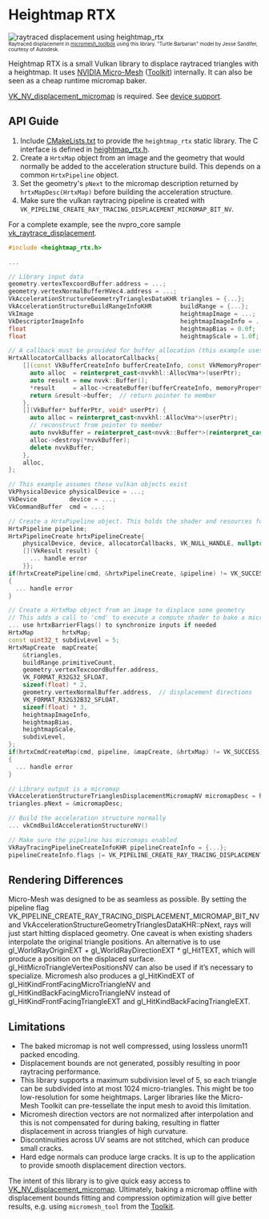 # Heightmap RTX

![raytraced displacement using heightmap_rtx](doc/preview.jpg "Raytraced
displacement in micromesh_toolbox using this library. Turtle Barbarian model by
Jesse Sandifer, courtesy of Autodesk.")
<br/><sub><sup>Raytraced displacement in <a
href="https://github.com/NVIDIAGameWorks/Displacement-MicroMap-Toolkit">micromesh_toolbox</a>
using this library. "Turtle Barbarian" model by Jesse Sandifer, courtesy of
Autodesk.</sup></sub>

Heightmap RTX is a small Vulkan library to displace raytraced triangles with a
heightmap. It uses [NVIDIA
Micro-Mesh](https://developer.nvidia.com/rtx/ray-tracing/micro-mesh)
([Toolkit](https://github.com/NVIDIAGameWorks/Displacement-MicroMap-Toolkit))
internally. It can also be seen as a cheap runtime micromap baker.

[VK_NV_displacement_micromap](https://registry.khronos.org/vulkan/specs/1.3-extensions/man/html/VK_NV_displacement_micromap.html)
is required. See [device
support](https://vulkan.gpuinfo.org/listdevicescoverage.php?extension=VK_NV_displacement_micromap&platform=all).

## API Guide

1. Include [CMakeLists.txt](CMakeLists.txt) to provide the `heightmap_rtx` static library. The C interface is defined in [heightmap_rtx.h](include/heightmap_rtx/heightmap_rtx.h).
2. Create a `HrtxMap` object from an image and the geometry that would normally be added to the acceleration structure build. This depends on a common `HrtxPipeline` object.
3. Set the geometry's `pNext` to the micromap description returned by `hrtxMapDesc(HrtxMap)` before building the acceleration structure.
4. Make sure the vulkan raytracing pipeline is created with `VK_PIPELINE_CREATE_RAY_TRACING_DISPLACEMENT_MICROMAP_BIT_NV`.

For a complete example, see the nvpro_core sample [vk_raytrace_displacement](https://github.com/nvpro-samples/vk_raytrace_displacement).

```c++
#include <heightmap_rtx.h>

...

// Library input data
geometry.vertexTexcoordBuffer.address = ...;
geometry.vertexNormalBufferHVec4.address = ...;
VkAccelerationStructureGeometryTrianglesDataKHR triangles = {...};
VkAccelerationStructureBuildRangeInfoKHR        buildRange = {...};
VkImage                                         heightmapImage = ...;
VkDescriptorImageInfo                           heightmapImageInfo = ...;
float                                           heightmapBias = 0.0f;
float                                           heightmapScale = 1.0f;

// A callback must be provided for buffer allocation (this example uses nvpro_core's AllocVma).
HrtxAllocatorCallbacks allocatorCallbacks{
    [](const VkBufferCreateInfo bufferCreateInfo, const VkMemoryPropertyFlags memoryProperties, void* userPtr) {
      auto alloc  = reinterpret_cast<nvvkhl::AllocVma*>(userPtr);
      auto result = new nvvk::Buffer();
      *result     = alloc->createBuffer(bufferCreateInfo, memoryProperties);
      return &result->buffer;  // return pointer to member
    },
    [](VkBuffer* bufferPtr, void* userPtr) {
      auto alloc = reinterpret_cast<nvvkhl::AllocVma*>(userPtr);
      // reconstruct from pointer to member
      auto nvvkBuffer = reinterpret_cast<nvvk::Buffer*>(reinterpret_cast<char*>(bufferPtr) - offsetof(nvvk::Buffer, buffer));
      alloc->destroy(*nvvkBuffer);
      delete nvvkBuffer;
    },
    alloc,
};

// This example assumes these vulkan objects exist
VkPhysicalDevice physicalDevice = ...;
VkDevice         device = ...;
VkCommandBuffer  cmd = ...;

// Create a HrtxPipeline object. This holds the shader and resources for baking
HrtxPipeline pipeline;
HrtxPipelineCreate hrtxPipelineCreate{
    physicalDevice, device, allocatorCallbacks, VK_NULL_HANDLE, nullptr, nullptr, VK_NULL_HANDLE,
    [](VkResult result) {
      ... handle error
    }};
if(hrtxCreatePipeline(cmd, &hrtxPipelineCreate, &pipeline) != VK_SUCCESS)
{
  ... handle error
}

// Create a HrtxMap object from an image to displace some geometry
// This adds a call to 'cmd' to execute a compute shader to bake a micromap
... use hrtxBarrierFlags() to synchronize inputs if needed
HrtxMap        hrtxMap;
const uint32_t subdivLevel = 5;
HrtxMapCreate  mapCreate{
    &triangles,
    buildRange.primitiveCount,
    geometry.vertexTexcoordBuffer.address,
    VK_FORMAT_R32G32_SFLOAT,
    sizeof(float) * 2,
    geometry.vertexNormalBuffer.address,  // displacement directions
    VK_FORMAT_R32G32B32_SFLOAT,
    sizeof(float) * 3,
    heightmapImageInfo,
    heightmapBias,
    heightmapScale,
    subdivLevel,
};
if(hrtxCmdCreateMap(cmd, pipeline, &mapCreate, &hrtxMap) != VK_SUCCESS)
{
  ... handle error
}

// Library output is a micromap
VkAccelerationStructureTrianglesDisplacementMicromapNV micromapDesc = hrtxMapDesc(hrtxMap);
triangles.pNext = &micromapDesc;

// Build the acceleration structure normally
... vkCmdBuildAccelerationStructureNV()

// Make sure the pipeline has micromaps enabled
VkRayTracingPipelineCreateInfoKHR pipelineCreateInfo = {...};
pipelineCreateInfo.flags |= VK_PIPELINE_CREATE_RAY_TRACING_DISPLACEMENT_MICROMAP_BIT_NV;
```

## Rendering Differences

Micro-Mesh was designed to be as seamless as possible. By setting the pipeline
flag VK_PIPELINE_CREATE_RAY_TRACING_DISPLACEMENT_MICROMAP_BIT_NV and
VkAccelerationStructureGeometryTrianglesDataKHR::pNext, rays will just start
hitting displaced geometry. One caveat is when existing shaders interpolate the
original triangle positions. An alternative is to use gl_WorldRayOriginEXT +
gl_WorldRayDirectionEXT * gl_HitTEXT, which will produce a position on the
displaced surface. gl_HitMicroTriangleVertexPositionsNV can also be used if it’s
necessary to specialize. Micromesh also produces a gl_HitKindEXT of
gl_HitKindFrontFacingMicroTriangleNV and gl_HitKindBackFacingMicroTriangleNV
instead of gl_HitKindFrontFacingTriangleEXT and gl_HitKindBackFacingTriangleEXT.

## Limitations

- The baked micromap is not well compressed, using lossless unorm11 packed
  encoding.
- Displacement bounds are not generated, possibly resulting in poor raytracing
  performance.
- This library supports a maximum subdivision level of 5, so each triangle can
  be subdivided into at most 1024 micro-triangles. This might be too
  low-resolution for some heightmaps. Larger libraries like the Micro-Mesh
  Toolkit can pre-tessellate the input mesh to avoid this limitation.
- Micromesh direction vectors are not normalized after interpolation and this is
  not compensated for during baking, resulting in flatter displacement in across
  triangles of high curvature.
- Discontinuities across UV seams are not stitched, which can produce small
  cracks.
- Hard edge normals can produce large cracks. It is up to the application to
  provide smooth displacement direction vectors.

The intent of this library is to give quick easy access to
[VK_NV_displacement_micromap](https://registry.khronos.org/vulkan/specs/1.3-extensions/man/html/VK_NV_displacement_micromap.html).
Ultimately, baking a micromap offline with displacement bounds fitting and
compression optimization will give better results, e.g. using `micromesh_tool`
from the
[Toolkit](https://github.com/NVIDIAGameWorks/Displacement-MicroMap-Toolkit).
